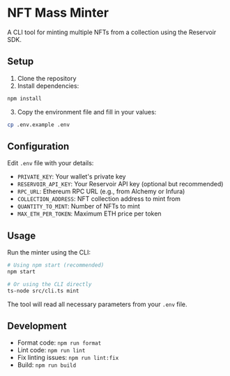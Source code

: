 # NFT Mass Minter

A CLI tool for minting multiple NFTs from a collection using the Reservoir SDK.

## Setup

1. Clone the repository
2. Install dependencies:
```bash
npm install
```
3. Copy the environment file and fill in your values:
```bash
cp .env.example .env
```

## Configuration

Edit `.env` file with your details:
- `PRIVATE_KEY`: Your wallet's private key
- `RESERVOIR_API_KEY`: Your Reservoir API key (optional but recommended)
- `RPC_URL`: Ethereum RPC URL (e.g., from Alchemy or Infura)
- `COLLECTION_ADDRESS`: NFT collection address to mint from
- `QUANTITY_TO_MINT`: Number of NFTs to mint
- `MAX_ETH_PER_TOKEN`: Maximum ETH price per token

## Usage

Run the minter using the CLI:
```bash
# Using npm start (recommended)
npm start

# Or using the CLI directly
ts-node src/cli.ts mint
```

The tool will read all necessary parameters from your `.env` file.

## Development

- Format code: `npm run format`
- Lint code: `npm run lint`
- Fix linting issues: `npm run lint:fix`
- Build: `npm run build` 
